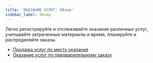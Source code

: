 ```yaml
---
title: 'ОКАЗАНИЕ УСЛУГ: Обзор'
sidebar_label: Обзор
---
```


Легко регистрируйте и отслеживайте оказание различных услуг, учитывайте затраченные материалы и время, планируйте и распределяйте заказы.  

-   [Продажа услуг по месту оказания](Selling_sevices_at_the_point_of_delivery.md)
-   [Оказание услуг по предварительному заказу](Pre-ordered_services.md)
